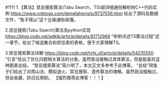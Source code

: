 #1111
1.【算法】禁忌搜索算法(Tabu Search，TS)超详细通俗解析附C++代码实例
https://www.cnblogs.com/dengfaheng/p/9737556.html
给出了源码及数据文件，“兔子爬山”这个比喻通俗易懂。

2.禁忌搜索(Tabu Search)算法及python实现
https://blog.csdn.net/adkjb/article/details/81712969
“举例详述TS算法过程”这一章节，给出了候选集合和禁忌表的表格，便于大家理解TS。

3.禁忌搜索算法详解
https://blog.csdn.net/tyhj_sf/article/details/54235550
“引言”给出了优化问题相关算法的分类，虽然我没接触过具体算法，但是挺喜欢这种图表总结。
“禁忌搜索算法”简介明了，本文正文多参考于此博客。
“总结”用兔子们给出了对爬山法、模拟退火、禁忌搜索、遗传算法的理解。虽然我没接触过，但会收藏，防日后用到。
【强烈推荐此博客！！！】
